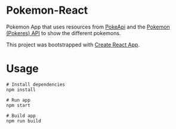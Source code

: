 # Pokemon-React

Pokemon App that uses resources from [PokeApi](https://pokeapi.co/) and the [Pokemon (Pokeres) API](https://pokeres.bastionbot.org) to show the different pokemons.

This project was bootstrapped with [Create React App](https://github.com/facebook/create-react-app).

# Usage

```
# Install dependencies
npm install
```

```
# Run app
npm start
```

```
# Build app
npm run build
```
